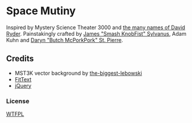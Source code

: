 # Space Mutiny

Inspired by Mystery Science Theater 3000 and [the many names of David Ryder](https://www.youtube.com/watch?v=RFHlJ2voJHY).
Painstakingly crafted by [James "Smash KnobFist" Sylvanus](http://tkstudios.com), Adam Kuhn and [Daryn "Butch McPorkPork" St. Pierre](http://bloqhead.com).

## Credits

* MST3K vector background by [the-biggest-lebowski](http://the-biggest-lebowski.deviantart.com/art/MST-3K-free-vector-91900530)
* [FitText](http://fittextjs.com)
* [jQuery](http://jquery.com)

### License

[WTFPL](http://sam.zoy.org/wtfpl/)
